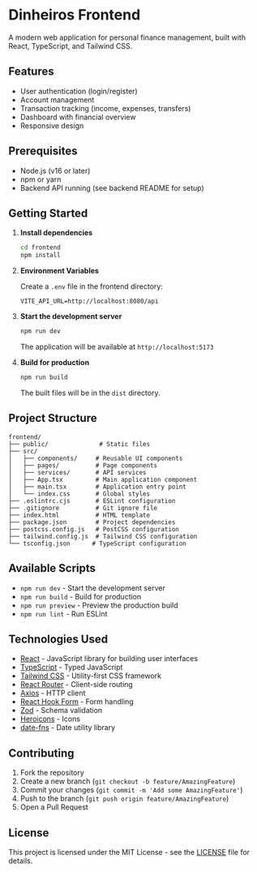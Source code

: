 # Dinheiros Frontend

A modern web application for personal finance management, built with React, TypeScript, and Tailwind CSS.

## Features

- User authentication (login/register)
- Account management
- Transaction tracking (income, expenses, transfers)
- Dashboard with financial overview
- Responsive design

## Prerequisites

- Node.js (v16 or later)
- npm or yarn
- Backend API running (see backend README for setup)

## Getting Started

1. **Install dependencies**

   ```bash
   cd frontend
   npm install
   ```

2. **Environment Variables**

   Create a `.env` file in the frontend directory:

   ```env
   VITE_API_URL=http://localhost:8080/api
   ```

3. **Start the development server**

   ```bash
   npm run dev
   ```

   The application will be available at `http://localhost:5173`

4. **Build for production**

   ```bash
   npm run build
   ```

   The built files will be in the `dist` directory.

## Project Structure

```
frontend/
├── public/              # Static files
├── src/
│   ├── components/     # Reusable UI components
│   ├── pages/          # Page components
│   ├── services/       # API services
│   ├── App.tsx         # Main application component
│   ├── main.tsx        # Application entry point
│   └── index.css       # Global styles
├── .eslintrc.cjs       # ESLint configuration
├── .gitignore          # Git ignore file
├── index.html          # HTML template
├── package.json        # Project dependencies
├── postcss.config.js   # PostCSS configuration
├── tailwind.config.js  # Tailwind CSS configuration
└── tsconfig.json      # TypeScript configuration
```

## Available Scripts

- `npm run dev` - Start the development server
- `npm run build` - Build for production
- `npm run preview` - Preview the production build
- `npm run lint` - Run ESLint

## Technologies Used

- [React](https://reactjs.org/) - JavaScript library for building user interfaces
- [TypeScript](https://www.typescriptlang.org/) - Typed JavaScript
- [Tailwind CSS](https://tailwindcss.com/) - Utility-first CSS framework
- [React Router](https://reactrouter.com/) - Client-side routing
- [Axios](https://axios-http.com/) - HTTP client
- [React Hook Form](https://react-hook-form.com/) - Form handling
- [Zod](https://zod.dev/) - Schema validation
- [Heroicons](https://heroicons.com/) - Icons
- [date-fns](https://date-fns.org/) - Date utility library

## Contributing

1. Fork the repository
2. Create a new branch (`git checkout -b feature/AmazingFeature`)
3. Commit your changes (`git commit -m 'Add some AmazingFeature'`)
4. Push to the branch (`git push origin feature/AmazingFeature`)
5. Open a Pull Request

## License

This project is licensed under the MIT License - see the [LICENSE](LICENSE) file for details.
